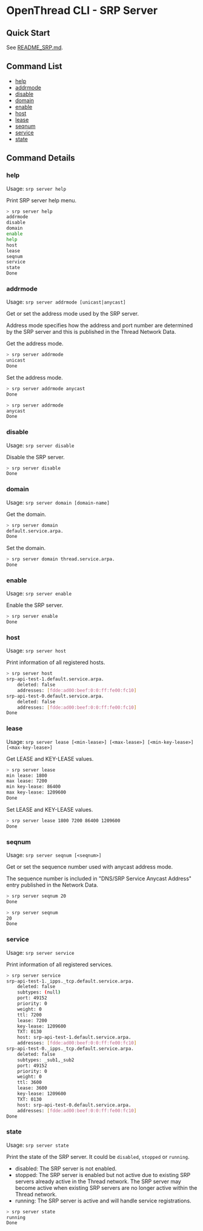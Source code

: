# OpenThread CLI - SRP Server

## Quick Start

See [README_SRP.md](README_SRP.md).

## Command List

- [help](#help)
- [addrmode](#addrmode)
- [disable](#disable)
- [domain](#domain)
- [enable](#enable)
- [host](#host)
- [lease](#lease)
- [seqnum](#seqnum)
- [service](#service)
- [state](#state)

## Command Details

### help

Usage: `srp server help`

Print SRP server help menu.

```bash
> srp server help
addrmode
disable
domain
enable
help
host
lease
seqnum
service
state
Done
```

### addrmode

Usage: `srp server addrmode [unicast|anycast]`

Get or set the address mode used by the SRP server.

Address mode specifies how the address and port number are determined by the SRP server and this is published in the Thread Network Data.

Get the address mode.

```bash
> srp server addrmode
unicast
Done
```

Set the address mode.

```bash
> srp server addrmode anycast
Done

> srp server addrmode
anycast
Done
```

### disable

Usage: `srp server disable`

Disable the SRP server.

```bash
> srp server disable
Done
```

### domain

Usage: `srp server domain [domain-name]`

Get the domain.

```bash
> srp server domain
default.service.arpa.
Done
```

Set the domain.

```bash
> srp server domain thread.service.arpa.
Done
```

### enable

Usage: `srp server enable`

Enable the SRP server.

```bash
> srp server enable
Done
```

### host

Usage: `srp server host`

Print information of all registered hosts.

```bash
> srp server host
srp-api-test-1.default.service.arpa.
    deleted: false
    addresses: [fdde:ad00:beef:0:0:ff:fe00:fc10]
srp-api-test-0.default.service.arpa.
    deleted: false
    addresses: [fdde:ad00:beef:0:0:ff:fe00:fc10]
Done
```

### lease

Usage: `srp server lease [<min-lease>] [<max-lease>] [<min-key-lease>] [<max-key-lease>]`

Get LEASE and KEY-LEASE values.

```bash
> srp server lease
min lease: 1800
max lease: 7200
min key-lease: 86400
max key-lease: 1209600
Done
```

Set LEASE and KEY-LEASE values.

```bash
> srp server lease 1800 7200 86400 1209600
Done
```

### seqnum

Usage: `srp server seqnum [<seqnum>]`

Get or set the sequence number used with anycast address mode.

The sequence number is included in "DNS/SRP Service Anycast Address" entry published in the Network Data.

```bash
> srp server seqnum 20
Done

> srp server seqnum
20
Done
```

### service

Usage: `srp server service`

Print information of all registered services.

```bash
> srp server service
srp-api-test-1._ipps._tcp.default.service.arpa.
    deleted: false
    subtypes: (null)
    port: 49152
    priority: 0
    weight: 0
    ttl: 7200
    lease: 7200
    key-lease: 1209600
    TXT: 0130
    host: srp-api-test-1.default.service.arpa.
    addresses: [fdde:ad00:beef:0:0:ff:fe00:fc10]
srp-api-test-0._ipps._tcp.default.service.arpa.
    deleted: false
    subtypes: _sub1,_sub2
    port: 49152
    priority: 0
    weight: 0
    ttl: 3600
    lease: 3600
    key-lease: 1209600
    TXT: 0130
    host: srp-api-test-0.default.service.arpa.
    addresses: [fdde:ad00:beef:0:0:ff:fe00:fc10]
Done
```

### state

Usage: `srp server state`

Print the state of the SRP server. It could be `disabled`, `stopped` or `running`.

- disabled: The SRP server is not enabled.
- stopped: The SRP server is enabled but not active due to existing SRP servers already active in the Thread network. The SRP server may become active when existing SRP servers are no longer active within the Thread network.
- running: The SRP server is active and will handle service registrations.

```bash
> srp server state
running
Done
```
